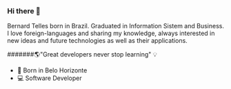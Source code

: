 ### Hi there 👋
Bernard Telles born in Brazil. Graduated in Information Sistem and Business. I love foreign-languages and sharing my knowledge, always interested in new ideas and future technologies as well as their applications.

#######🌎"Great developers never stop learning" 💡

- 📍 Born in Belo Horizonte
- 💻 Software Developer









<!--
**Telles01/Telles01** is a ✨ _special_ ✨ repository because its `README.md` (this file) appears on your GitHub profile.

Here are some ideas to get you started:

- 🔭 I’m currently working on ...
- 🌱 I’m currently learning ...
- 👯 I’m looking to collaborate on ...
- 🤔 I’m looking for help with ...
- 💬 Ask me about ...
- 📫 How to reach me: ...
- 😄 Pronouns: ...
- ⚡ Fun fact: ...
-->
